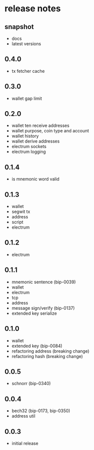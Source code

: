 # release notes

## snapshot
- docs
- latest versions

## 0.4.0
- tx fetcher cache

## 0.3.0
- wallet gap limit

## 0.2.0
- wallet ten receive addresses
- wallet purpose, coin type and account
- wallet history
- wallet derive addresses
- electrum sockets
- electrum logging

## 0.1.4
- is mnemonic word valid

## 0.1.3
- wallet
- segwit tx
- address
- script
- electrum

## 0.1.2
- electrum

## 0.1.1
- mnemonic sentence (bip-0039)
- wallet
- electrum
- tcp
- address
- message sign/verify (bip-0137)
- extended key serialize

## 0.1.0
- wallet
- extended key (bip-0084)
- refactoring address (breaking change)
- refactoring hash (breaking change)

## 0.0.5
- schnorr (bip-0340)

## 0.0.4
- bech32 (bip-0173, bip-0350)
- address util 

## 0.0.3
- initial release

